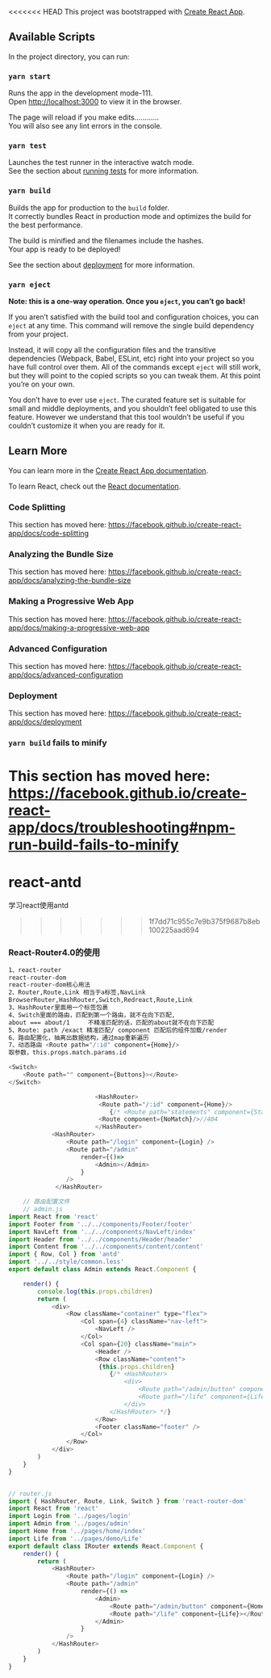 <<<<<<< HEAD
This project was bootstrapped with [Create React App](https://github.com/facebook/create-react-app).

## Available Scripts

In the project directory, you can run:

### `yarn start`

Runs the app in the development mode-111.<br />
Open [http://localhost:3000](http://localhost:3000) to view it in the browser.

The page will reload if you make edits............<br />
You will also see any lint errors in the console.

### `yarn test`

Launches the test runner in the interactive watch mode.<br />
See the section about [running tests](https://facebook.github.io/create-react-app/docs/running-tests) for more information.

### `yarn build`

Builds the app for production to the `build` folder.<br />
It correctly bundles React in production mode and optimizes the build for the best performance.

The build is minified and the filenames include the hashes.<br />
Your app is ready to be deployed!

See the section about [deployment](https://facebook.github.io/create-react-app/docs/deployment) for more information.

### `yarn eject`

**Note: this is a one-way operation. Once you `eject`, you can’t go back!**

If you aren’t satisfied with the build tool and configuration choices, you can `eject` at any time. This command will remove the single build dependency from your project.

Instead, it will copy all the configuration files and the transitive dependencies (Webpack, Babel, ESLint, etc) right into your project so you have full control over them. All of the commands except `eject` will still work, but they will point to the copied scripts so you can tweak them. At this point you’re on your own.

You don’t have to ever use `eject`. The curated feature set is suitable for small and middle deployments, and you shouldn’t feel obligated to use this feature. However we understand that this tool wouldn’t be useful if you couldn’t customize it when you are ready for it.

## Learn More

You can learn more in the [Create React App documentation](https://facebook.github.io/create-react-app/docs/getting-started).

To learn React, check out the [React documentation](https://reactjs.org/).

### Code Splitting

This section has moved here: https://facebook.github.io/create-react-app/docs/code-splitting

### Analyzing the Bundle Size

This section has moved here: https://facebook.github.io/create-react-app/docs/analyzing-the-bundle-size

### Making a Progressive Web App

This section has moved here: https://facebook.github.io/create-react-app/docs/making-a-progressive-web-app

### Advanced Configuration

This section has moved here: https://facebook.github.io/create-react-app/docs/advanced-configuration

### Deployment

This section has moved here: https://facebook.github.io/create-react-app/docs/deployment

### `yarn build` fails to minify

This section has moved here: https://facebook.github.io/create-react-app/docs/troubleshooting#npm-run-build-fails-to-minify
=======
# react-antd
学习react使用antd

>>>>>>> 1f7dd71c955c7e9b375f9687b8eb100225aad694
### React-Router4.0的使用
```bash
1、react-router
react-router-dom
react-router-dom核心用法
2、Router,Route,Link 相当于a标签,NavLink 
BrowserRouter,HashRouter,Switch,Redreact,Route,Link
3、HashRouter里面用一个标签包裹
4、Switch里面的路由，匹配到第一个路由，就不在向下匹配, 
about === about/1     不精准匹配的话，匹配的about就不在向下匹配
5、Route: path /exact 精准匹配/ component 匹配后的组件加载/render 
6、路由配置化，抽离出数据结构，通过map重新遍历
7、动态路由 <Route path="/:id" component={Home}/>
取参数，this.props.match.params.id

```
```js
<Switch>
    <Route path="" component={Buttons}></Route>
</Switch>

                        <HashRouter>
                         <Route path="/:id" component={Home}/>
                            {/* <Route path="statements" component={Statements}/> */}
                         <Route component={NoMatch}/>//404
                        </HashRouter>
            <HashRouter>
                <Route path="/login" component={Login} />
                <Route path="/admin"
                    render={()=>
                        <Admin></Admin>   
                    }
                />
             </HashRouter>

```
```js
    // 路由配置文件
    // admin.js
import React from 'react'
import Footer from '../../components/Footer/footer'
import NavLeft from '../../components/NavLeft/index'
import Header from '../../components/Header/header'
import Content from '../../components/content/content'
import { Row, Col } from 'antd'
import '../../style/common.less'
export default class Admin extends React.Component {

    render() {
        console.log(this.props.children)
        return (
            <div>
                <Row className="container" type="flex">
                    <Col span={4} className="nav-left">
                        <NavLeft />
                    </Col>
                    <Col span={20} className="main">
                        <Header />
                        <Row className="content">
                         {this.props.children}
                            {/* <HashRouter>
                                <div>
                                    <Route path="/admin/button" component={Home}></Route>
                                    <Route path="/life" component={Life}></Route>
                                </div>
                            </HashRouter> */}
                        </Row>
                        <Footer className="footer" />
                    </Col>
                </Row>
            </div>
        )
    }
}


// router.js
import { HashRouter, Route, Link, Switch } from 'react-router-dom'
import React from 'react'
import Login from '../pages/login'
import Admin from '../pages/admin'
import Home from '../pages/home/index'
import Life from '../pages/demo/Life'
export default class IRouter extends React.Component {
    render() {
        return (
            <HashRouter>
                <Route path="/login" component={Login} />
                <Route path="/admin"
                    render={() =>
                        <Admin>
                            <Route path="/admin/button" component={Home}></Route>
                            <Route path="/life" component={Life}></Route>
                        </Admin>
                    }
                />
            </HashRouter>
        )
    }
}
```